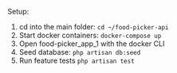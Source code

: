 Setup:
1. cd into the main folder: ```cd ~/food-picker-api```
2. Start docker containers: ```docker-compose up```
3. Open food-picker_app_1 with the docker CLI
4. Seed database: ```php artisan db:seed```
5. Run feature tests ```php artisan test```
